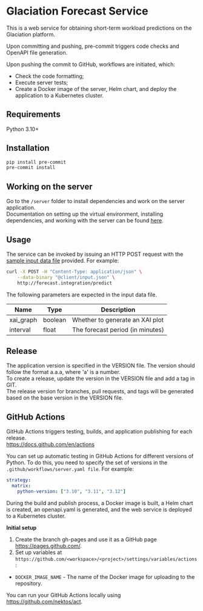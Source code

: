 # Glaciation Forecast Service

This is a web service for obtaining short-term workload predictions on the Glaciation platform.

Upon committing and pushing, pre-commit triggers code checks and OpenAPI file generation.

Upon pushing the commit to GitHub, workflows are initiated, which:
- Check the code formatting;
- Execute server tests;
- Create a Docker image of the server, Helm chart, and deploy the application to a Kubernetes cluster.

## Requirements
Python 3.10+

## Installation
```bash
pip install pre-commit
pre-commit install
```

## Working on the server
Go to the `/server` folder to install dependencies and work on the server application.  
Documentation on setting up the virtual environment, installing dependencies, and working with the server can be found [here](./server/README.md).

## Usage
The service can be invoked by issuing an HTTP POST request with the [sample input data file](./client/input.json) provided. For example:
```bash
curl -X POST -H "Content-Type: application/json" \
    --data-binary "@client/input.json" \
    http://forecast.integration/predict
```
The following parameters are expected in the input data file.

| Name      | Type    | Description                      |
| ----      | ----    | -----------                      |
| xai_graph | boolean | Whether to generate an XAI plot  |
| interval  | float   | The forecast period (in minutes) |

## Release
The application version is specified in the VERSION file. The version should follow the format a.a.a, where 'a' is a number.  
To create a release, update the version in the VERSION file and add a tag in GIT.  
The release version for branches, pull requests, and tags will be generated based on the base version in the VERSION file.

## GitHub Actions
GitHub Actions triggers testing, builds, and application publishing for each release.  
https://docs.github.com/en/actions  

You can set up automatic testing in GitHub Actions for different versions of Python. To do this, you need to specify the set of versions in the `.github/workflows/server.yaml file`. For example:
```yaml
strategy:
  matrix:
    python-version: ["3.10", "3.11", "3.12"]
```

During the build and publish process, a Docker image is built, a Helm chart is created, an openapi.yaml is generated, and the web service is deployed to a Kubernetes cluster.

**Initial setup**  
1. Create the branch gh-pages and use it as a GitHub page https://pages.github.com/.  
2. Set up variables at `https://github.com/<workspace>/<project>/settings/variables/actions`:
- `DOCKER_IMAGE_NAME` - The name of the Docker image for uploading to the repository.

You can run your GitHub Actions locally using https://github.com/nektos/act. 

